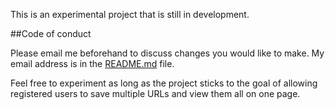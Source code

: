 This is an experimental project that is still in development.

##Code of conduct

Please email me beforehand to discuss changes you would like to make. My email address is in the [README.md](README.md) file.

Feel free to experiment as long as the project sticks to the goal of allowing registered users to save multiple URLs and view them all on one page.
